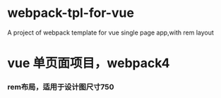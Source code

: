# webpack-tpl-for-vue
A project of webpack template for vue single page app,with rem layout

# vue 单页面项目，webpack4
### rem布局，适用于设计图尺寸750
